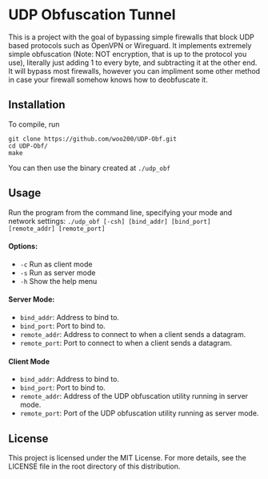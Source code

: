 # UDP Obfuscation Tunnel

This is a project with the goal of bypassing simple firewalls that block UDP based protocols such as OpenVPN or Wireguard. It implements extremely simple obfuscation (Note: NOT encryption, that is up to the protocol you use), literally just adding 1 to every byte, and subtracting it at the other end. It will bypass most firewalls, however you can impliment some other method in case your firewall somehow knows how to deobfuscate it.

## Installation
To compile, run
```
git clone https://github.com/woo200/UDP-Obf.git
cd UDP-Obf/
make
```
You can then use the binary created at `./udp_obf`

## Usage
Run the program from the command line, specifying your mode and network settings:
`./udp_obf [-csh] [bind_addr] [bind_port] [remote_addr] [remote_port]`
#### Options:
 - `-c` Run as client mode
 - `-s` Run as server mode
 - `-h` Show the help menu

#### Server Mode:
 - `bind_addr`: Address to bind to.
 - `bind_port`: Port to bind to.
 - `remote_addr`: Address to connect to when a client sends a datagram.
 - `remote_port`: Port to connect to when a client sends a datagram.

#### Client Mode
 - `bind_addr`: Address to bind to.
 - `bind_port`: Port to bind to.
 - `remote_addr`: Address of the UDP obfuscation utility running in server mode.
 - `remote_port`: Port of the UDP obfuscation utility running as server mode.

## License
This project is licensed under the MIT License. For more details, see the LICENSE file in the root directory of this distribution.
